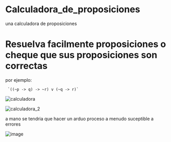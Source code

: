 # Calculadora_de_proposiciones
una calculadora de proposiciones 

# Resuelva facilmente proposiciones o cheque que sus proposiciones son correctas
por ejemplo:

	 `((~p -> q) -> ~r) v (~q -> r)`
   
 
![calculadora](https://github.com/CeramicCodes2/Calculadora_de_proposiciones/assets/78993873/ab30563a-3b6a-4288-971c-2c653bd558df)

![calculadora_2](https://github.com/CeramicCodes2/Calculadora_de_proposiciones/assets/78993873/a77f63c5-b0f6-4c51-8c76-5190badac4e8)

a mano se tendria que hacer un arduo proceso a menudo suceptible a errores

![image](https://github.com/CeramicCodes2/Calculadora_de_proposiciones/assets/78993873/f6a3deb1-4a5f-470f-8443-76882df3bd5b)
